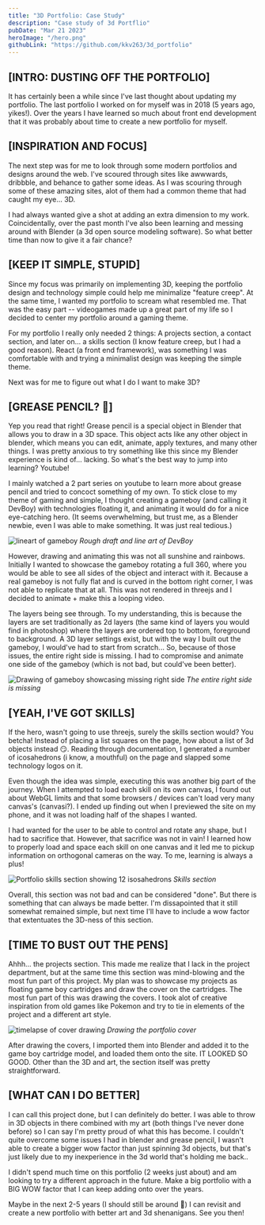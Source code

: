 ```yaml
---
title: "3D Portfolio: Case Study"
description: "Case study of 3d Portflio"
pubDate: "Mar 21 2023"
heroImage: "/hero.png"
githubLink: "https://github.com/kkv263/3d_portfolio"
---
```


## [INTRO: DUSTING OFF THE PORTFOLIO]
It has certainly been a while since I've last thought about updating my portfolio. The last portfolio I worked on for myself was in 2018 (5 years ago, yikes!). Over the years I have learned so much about front end development that it was probably about time to create a new portfolio for myself.

## [INSPIRATION AND FOCUS]
The next step was for me to look through some modern portfolios and designs around the web. I've scoured through sites like awwwards, dribbble, and behance to gather some ideas. As I was scouring through some of these amazing sites, alot of them had a common theme that had caught my eye... 3D. 

I had always wanted give a shot at adding an extra dimension to my work. Coincidentally, over the past month I've also been learning and messing around with Blender (a 3d open source modeling software). So what better time than now to give it a fair chance? 

## [KEEP IT SIMPLE, STUPID]
Since my focus was primarily on implementing 3D, keeping the portfolio design and technology simple could help me minimalize "feature creep". At the same time, I wanted my portfolio to scream what resembled me. That was the easy part -- videogames made up a great part of my life so I decided to center my portfolio around a gaming theme.

For my portfolio I really only needed 2 things: A projects section, a contact section, and later on... a skills section (I know feature creep, but I had a good reason). React (a front end framework), was something I was comfortable with and trying a minimalist design was keeping the simple theme. 

Next was for me to figure out what I do I want to make 3D? 

## [GREASE PENCIL? 🤔]
Yep you read that right! Grease pencil is a special object in Blender that allows you to draw in a 3D space. This object acts like any other object in blender, which means you can edit, animate, apply textures, and many other things. I was pretty anxious to try something like this since my Blender experience is kind of... lacking. So what's the best way to jump into learning? Youtube!

I mainly watched a 2 part series on youtube to learn more about grease pencil and tried to concoct something of my own. To stick close to my theme of gaming and simple, I thought creating a gameboy (and calling it DevBoy) with technologies floating it, and animating it would do for a nice eye-catching hero. (It seems overwhelming, but trust me, as a Blender newbie, even I was able to make something. It was just real tedious.)

![lineart of gameboy](/gameboyline.png)
*Rough draft and line art of DevBoy*

However, drawing and animating this was not all sunshine and rainbows. Initially I wanted to showcase the gameboy rotating a full 360, where you would be able to see all sides of the object and interact with it. Because a real gameboy is not fully flat and is curved in the bottom right corner, I was not able to replicate that at all. This was not rendered in threejs and I decided to animate + make this a looping video.

The layers being see through. To my understanding, this is because the layers are set traditionally as 2d layers (the same kind of layers you would find in photoshop) where the layers are ordered top to bottom, foreground to background. A 3D layer settings exist, but with the way I built out the gameboy, I would've had to start from scratch... So, because of those issues, the entire right side is missing. I had to compromise and animate one side of the gameboy (which is not bad, but could've been better).

![Drawing of gameboy showcasing missing right side](/gameboyright.png)
*The entire right side is missing*

## [YEAH, I'VE GOT SKILLS]
If the hero, wasn't going to use threejs, surely the skills section would? You betcha! Instead of placing a list squares on the page, how about a list of 3d objects instead 😏. Reading through documentation, I generated a number of icosahedrons (i know, a mouthful) on the page and slapped some technology logos on it. 

Even though the idea was simple, executing this was another big part of the journey. When I attempted to load each skill on its own canvas, I found out about WebGL limits and that some browsers / devices can't load very many canvas's (canvasi?). I ended up finding out when I previewed the site on my phone, and it was not loading half of the shapes I wanted. 

I had wanted for the user to be able to control and rotate any shape, but I had to sacrifice that. However, that sacrifice was not in vain! I learned how to properly load and space each skill on one canvas and it led me to pickup information on orthogonal cameras on the way. To me, learning is always a plus!

![Portfolio skills section showing 12 isosahedrons](/skills.png)
*Skills section*

Overall, this section was not bad and can be considered "done". But there is something that can always be made better. I'm dissapointed that it still somewhat remained simple, but next time I'll have to include a wow factor that extentuates the 3D-ness of this section.

## [TIME TO BUST OUT THE PENS]
Ahhh... the projects section. This made me realize that I lack in the project department, but at the same time this section was mind-blowing and the most fun part of this project. My plan was to showcase my projects as floating game boy cartridges and draw the cover on the cartridges. The most fun part of this was drawing the covers. I took alot of creative inspiration from old games like Pokemon and try to tie in elements of the project and a different art style. 

![timelapse of cover drawing](/cover.gif)
*Drawing the portfolio cover*

After drawing the covers, I imported them into Blender and added it to the game boy cartridge model, and loaded them onto the site. IT LOOKED SO GOOD. Other than the 3D and art, the section itself was pretty straightforward.

## [WHAT CAN I DO BETTER]
I can call this project done, but I can definitely do better. I was able to throw in 3D objects in there combined with my art (both things I've never done before) so I can say I'm pretty proud of what this has become. I couldn't quite overcome some issues I had in blender and grease pencil, I wasn't able to create a bigger wow factor than just spinning 3d objects, but that's just likely due to my inexperience in the 3d world that's holding me back.. 

I didn't spend much time on this portfolio (2 weeks just about) and am looking to try a different approach in the future. Make a big portfolio with a BIG WOW factor that I can keep adding onto over the years.

Maybe in the next 2-5 years (I should still be around 👀) I can revisit and create a new portfolio with better art and 3d shenanigans. See you then!
